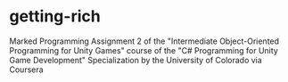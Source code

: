# getting-rich
Marked Programming Assignment 2 of the "Intermediate Object-Oriented Programming for Unity Games" course of the "C# Programming for Unity Game Development" Specialization by the University of Colorado via Coursera
